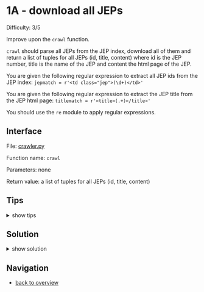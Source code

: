 # 1A - download all JEPs

Difficulty: 3/5

Improve upon the ```crawl``` function.

```crawl``` should parse all JEPs from the JEP index, download all of them
and return a list of tuples for all JEPs (id, title, content) where id is the JEP number,
title is the name of the JEP and content the html page of the JEP.

You are given the following regular expression to extract all JEP ids from the JEP index:
```jepmatch = r'<td class="jep">(\d+)</td>'```

You are given the following regular expression to extract the JEP title from the JEP html page:
```titlematch = r'<title>(.+)</title>'```

You should use the ```re``` module to apply regular expressions.

## Interface ##

File: [crawler.py](workspace/crawler.py)

Function name: ```crawl```

Parameters: none

Return value: a list of tuples for all JEPs (id, title, content) 

## Tips ##

<details>
  <summary>show tips</summary>

* try to import ```re``` in your REPL, then inspect it with ```dir()```
* ```findall(match, content)``` will return a list of strings matching ```match``` in ```content```
* you should remove all line breaks ```\n``` and ```\r``` before applying the regex 
  because it will not match across multiple lines
* ```'Python'.replace('P', 'J') == 'Jython'```  
* ```[1].append(2) == [1,2]```
</details>

## Solution ##

<details>
  <summary>show solution</summary>

```
from re import findall
from urllib.request import urlopen

jepbaseurl = 'http://openjdk.java.net/jeps/'
jepmatch = r'<td class="jep">(\d+)</td>'
titlematch = r'<title>(.+)</title>'

def get_jep(id):
    return str(urlopen('%s%s' % (jepbaseurl, str(id))).read()).replace('\\n',' ').replace('\\r',' ')
    
def download_jep(id):
    content = get_jep(id)
    if content is not None:
        title = findall(titlematch, content)[0]
        return (id, title, content)

def crawl():
    jepdb = []
    jepindex = get_jep(0)
    hits = findall(jepmatch, jepindex)
    for hit in hits:
        jepdb.append(download_jep(hit))
    return jepdb
```
</details>

## Navigation ##
* [back to overview](0.md)
